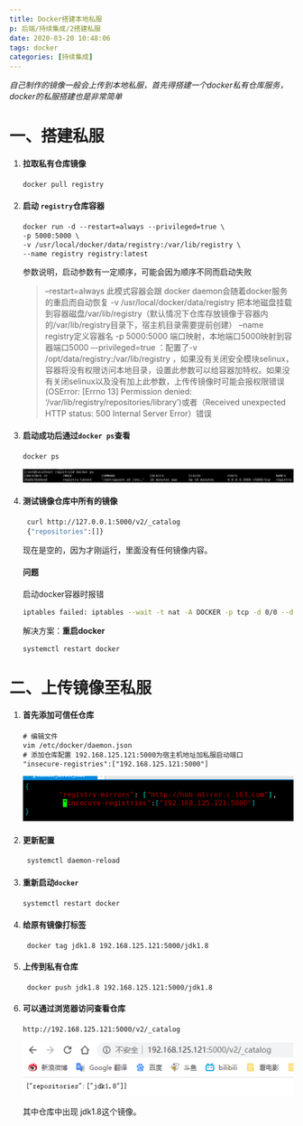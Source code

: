 ```yaml
---
title: Docker搭建本地私服
p: 后端/持续集成/2搭建私服
date: 2020-03-20 10:48:06
tags: docker
categories: [持续集成]
---
```


​	*自己制作的镜像一般会上传到本地私服，首先得搭建一个docker私有仓库服务，docker的私服搭建也是非常简单*

<!-- more -->

# 一、搭建私服

1. #### 拉取私有仓库镜像

   ```bash
   docker pull registry
   ```

2. #### 启动 `registry`仓库容器

   ```
   docker run -d --restart=always --privileged=true \
   -p 5000:5000 \
   -v /usr/local/docker/data/registry:/var/lib/registry \
   --name registry registry:latest
   ```

   参数说明，启动参数有一定顺序，可能会因为顺序不同而启动失败

   > –restart=always 此模式容器会跟 docker daemon会随着docker服务的重启而自动恢复
   > -v /usr/local/docker/data/registry 把本地磁盘挂载到容器磁盘/var/lib/registry（默认情况下仓库存放镜像于容器内的/var/lib/registry目录下，宿主机目录需要提前创建）
   > –name registry定义容器名
   > -p 5000:5000 端口映射，本地端口5000映射到容器端口5000
   > –-privileged=true ：配置了-v /opt/data/registry:/var/lib/registry ，如果没有关闭安全模块selinux，容器将没有权限访问本地目录，设置此参数可以给容器加特权。如果没有关闭selinux以及没有加上此参数，上传传镜像时可能会报权限错误(OSError: [Errno 13] Permission denied: ‘/var/lib/registry/repositories/library’)或者（Received unexpected HTTP status: 500 Internal Server Error）错误

3. #### 启动成功后通过`docker ps`查看

   ```bash
   docker ps
   ```

   ![验证](2搭建私服/base_registry_1.png)

4. #### 测试镜像仓库中所有的镜像

   ```bash
    curl http://127.0.0.1:5000/v2/_catalog
    {"repositories":[]}
   ```

    现在是空的，因为才刚运行，里面没有任何镜像内容。 

   #### 问题

   启动docker容器时报错

   ```bash
   iptables failed: iptables --wait -t nat -A DOCKER -p tcp -d 0/0 --dport 5000 -j DNAT --to-destination 172.18.0.4:5000 ! -i br-ff45d935188b: iptables: No chain/target/match by that name. (exit status 1)
   ```

   解决方案：**重启docker**

   ```bash
   systemctl restart docker
   ```

# 二、上传镜像至私服

1. #### 首先添加可信任仓库

   ```ba
   # 编辑文件
   vim /etc/docker/daemon.json
   # 添加仓库配置 192.168.125.121:5000为宿主机地址加私服启动端口
   "insecure-registries":["192.168.125.121:5000"]
   ```

   ![验证](2搭建私服/base_registry.png)

2. #### 更新配置

   ```bash
    systemctl daemon-reload
   ```

3. #### 重新启动`docker`

   ```bash
   systemctl restart docker
   ```

4. #### 给原有镜像打标签

   ```
    docker tag jdk1.8 192.168.125.121:5000/jdk1.8
   ```

5. #### 上传到私有仓库

   ```
    docker push jdk1.8 192.168.125.121:5000/jdk1.8
   ```

6. #### 可以通过浏览器访问查看仓库

   ```
   http://192.168.125.121:5000/v2/_catalog
   ```

   ![验证](2搭建私服/base_registry_3.png)

   其中仓库中出现 jdk1.8这个镜像。